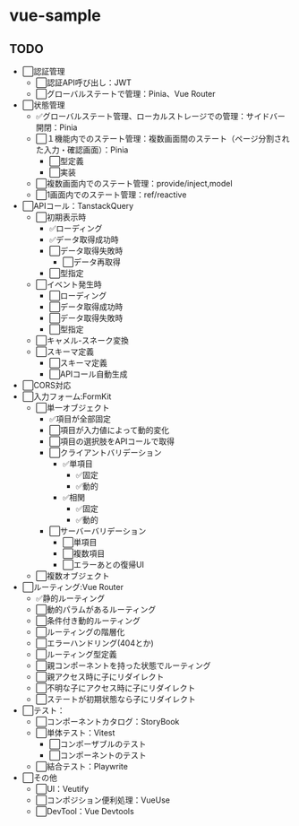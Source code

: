 # vue-sample

## TODO

- ⬜️認証管理
  - ⬜️認証API呼び出し：JWT
  - ⬜️グローバルステートで管理：Pinia、Vue Router
- ⬜️状態管理
  - ✅グローバルステート管理、ローカルストレージでの管理：サイドバー開閉：Pinia
  - ⬜️１機能内でのステート管理：複数画面間のステート（ページ分割された入力・確認画面）：Pinia
    - ⬜️型定義
    - ⬜️実装
  - ⬜️複数画面内でのステート管理：provide/inject,model
  - ⬜️1画面内でのステート管理：ref/reactive
- ⬜️APIコール：TanstackQuery
  - ⬜️初期表示時
    - ✅ローディング
    - ✅データ取得成功時
    - ⬜️データ取得失敗時
      - ⬜️データ再取得
    - ⬜️型指定
  - ⬜️イベント発生時
    - ⬜️ローディング
    - ⬜️データ取得成功時
    - ⬜️データ取得失敗時
    - ⬜️型指定
  - ⬜️キャメル-スネーク変換
  - ⬜️スキーマ定義
    - ⬜️スキーマ定義
    - ⬜️APIコール自動生成
- ⬜️CORS対応
- ⬜️入力フォーム:FormKit
  - ⬜️単一オブジェクト
    - ✅項目が全部固定
    - ⬜️項目が入力値によって動的変化
    - ⬜️項目の選択肢をAPIコールで取得
    - ⬜️クライアントバリデーション
      - ✅単項目
        - ✅固定
        - ✅動的
      - ✅相関
        - ✅固定
        - ✅動的
    - ⬜️サーバーバリデーション
      - ⬜️単項目
      - ⬜️複数項目
      - ⬜️エラーあとの復帰UI
  - ⬜️複数オブジェクト
- ⬜️ルーティング:Vue Router
  - ✅静的ルーティング
  - ⬜️動的パラムがあるルーティング
  - ⬜️条件付き動的ルーティング
  - ⬜️ルーティングの階層化
  - ⬜️エラーハンドリング(404とか)
  - ⬜️ルーティング型定義
  - ⬜️親コンポーネントを持った状態でルーティング
  - ⬜️親アクセス時に子にリダイレクト
  - ⬜️不明な子にアクセス時に子にリダイレクト
  - ⬜️ステートが初期状態なら子にリダイレクト
- ⬜️テスト：
  - ⬜️コンポーネントカタログ：StoryBook
  - ⬜️単体テスト：Vitest
    - ⬜️コンポーザブルのテスト
    - ⬜️コンポーネントのテスト
  - ⬜️結合テスト：Playwrite
- ⬜️その他
  - ⬜️UI：Veutify
  - ⬜️コンポジション便利処理：VueUse
  - ⬜️DevTool：Vue Devtools
